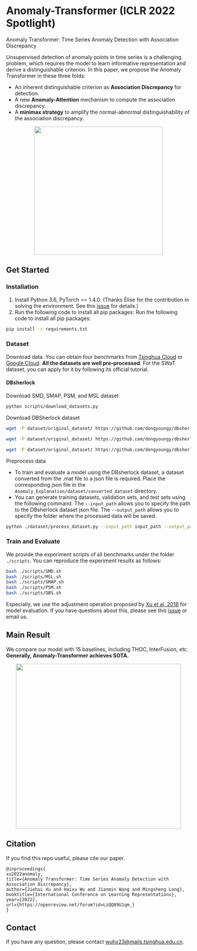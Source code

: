# Anomaly-Transformer (ICLR 2022 Spotlight)
Anomaly Transformer: Time Series Anomaly Detection with Association Discrepancy

Unsupervised detection of anomaly points in time series is a challenging problem, which requires the model to learn informative representation and derive a distinguishable criterion. In this paper, we propose the Anomaly Transformer in these three folds:

- An inherent distinguishable criterion as **Association Discrepancy** for detection.
- A new **Anomaly-Attention** mechanism to compute the association discrepancy.
- A **minimax strategy** to amplify the normal-abnormal distinguishability of the association discrepancy.

<p align="center">
<img src=".\pics\structure.png" height = "350" alt="" align=center />
</p>

## Get Started
### Installation
1. Install Python 3.6, PyTorch >= 1.4.0. 
(Thanks Élise for the contribution in solving the environment. See this [issue](https://github.com/thuml/Anomaly-Transformer/issues/11) for details.)
2. Run the following code to install all pip packages:
Run the following code to install all pip packages:
```bash
pip install -r requirements.txt 
```
### Dataset
Download data. You can obtain four benchmarks from [Tsinghua Cloud](https://cloud.tsinghua.edu.cn/d/9605612594f0423f891e/) or [Google Cloud](https://drive.google.com/drive/folders/1gisthCoE-RrKJ0j3KPV7xiibhHWT9qRm?usp=sharing). **All the datasets are well pre-processed**. For the SWaT dataset, you can apply for it by following its official tutorial.

#### DBsherlock
Download SMD, SMAP, PSM, and MSL dataset
```bash
python scripts/download_datasets.py
```
Download DBSherlock dataset
```bash
wget -P dataset/original_dataset/ https://github.com/dongyoungy/dbsherlock-reproducibility/raw/master/datasets/dbsherlock_dataset_tpcc_16w.mat

wget -P dataset/original_dataset/ https://github.com/dongyoungy/dbsherlock-reproducibility/raw/master/datasets/dbsherlock_dataset_tpcc_500w.mat

wget -P dataset/original_dataset/ https://github.com/dongyoungy/dbsherlock-reproducibility/raw/master/datasets/dbsherlock_dataset_tpce_3000.mat
```

Preprocess data

- To train and evaluate a model using the DBsherlock dataset, a dataset converted from the .mat file to a json file is required. Place the corresponding json file in the `Anomaly_Explanation/dataset/converted_dataset` directory.
- You can generate training datasets, validation sets, and test sets using the following command. The `--input_path` allows you to specify the path to the DBsherlock dataset json file. The `--output_path` allows you to specify the folder where the processed data will be saved.
```bash
python ./dataset/process_dataset.py --input_path input_path --output_path output_path
```
### Train and Evaluate
We provide the experiment scripts of all benchmarks under the folder `./scripts`. You can reproduce the experiment results as follows:
```bash
bash ./scripts/SMD.sh
bash ./scripts/MSL.sh
bash ./scripts/SMAP.sh
bash ./scripts/PSM.sh
bash ./scripts/DBS.sh
```
Especially, we use the adjustment operation proposed by [Xu et al, 2018](https://arxiv.org/pdf/1802.03903.pdf) for model evaluation. If you have questions about this, please see this [issue](https://github.com/thuml/Anomaly-Transformer/issues/14) or email us.

## Main Result

We compare our model with 15 baselines, including THOC, InterFusion, etc. **Generally,  Anomaly-Transformer achieves SOTA.**

<p align="center">
<img src=".\pics\result.png" height = "450" alt="" align=center />
</p>

## Citation
If you find this repo useful, please cite our paper. 

```
@inproceedings{
xu2022anomaly,
title={Anomaly Transformer: Time Series Anomaly Detection with Association Discrepancy},
author={Jiehui Xu and Haixu Wu and Jianmin Wang and Mingsheng Long},
booktitle={International Conference on Learning Representations},
year={2022},
url={https://openreview.net/forum?id=LzQQ89U1qm_}
}
```

## Contact
If you have any question, please contact wuhx23@mails.tsinghua.edu.cn.
